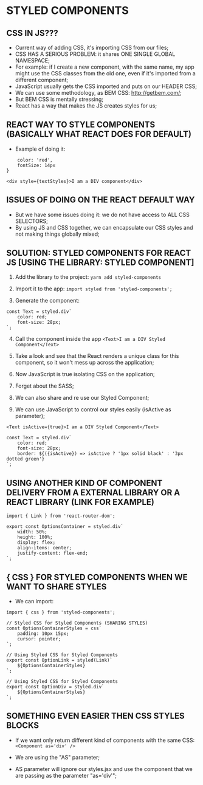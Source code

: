 # STYLED COMPONENTS

## CSS IN JS???
- Current way of adding CSS, it's importing CSS from our files;
- CSS HAS A SERIOUS PROBLEM: it shares ONE SINGLE GLOBAL NAMESPACE;
- For example: if I create a new component, with the same name, my app might use the CSS classes from the old one, even if it's imported from a different component;
- JavaScript usually gets the CSS imported and puts on our HEADER CSS;
- We can use some methodology, as BEM CSS: http://getbem.com/;
- But BEM CSS is mentally stressing;
- React has a way that makes the JS creates styles for us;

## REACT WAY TO STYLE COMPONENTS (BASICALLY WHAT REACT DOES FOR DEFAULT)
- Example of doing it:
```const textStyles = {
    color: 'red',
    fontSize: 14px
}

<div style={textStyles}>I am a DIV component</div>
```
## ISSUES OF DOING ON THE REACT DEFAULT WAY
- But we have some issues doing it: we do not have access to ALL CSS SELECTORS;
- By using JS and CSS together, we can encapsulate our CSS styles and not making things globally mixed;

## SOLUTION: STYLED COMPONENTS FOR REACT JS [USING THE LIBRARY: STYLED COMPONENT]
1. Add the library to the project:
``yarn add styled-components``

2. Import it to the app:
``import styled from 'styled-components';``

3. Generate the component:
```
const Text = styled.div`
    color: red;
    font-size: 28px;
`;
```

4. Call the component inside the app
``<Text>I am a DIV Styled Component</Text>``

5. Take a look and see that the React renders a unique class for this component, so it won't mess up across the application;

6. Now JavaScript is true isolating CSS on the application;

7. Forget about the SASS;

8. We can also share and re use our Styled Component;

9. We can use JavaScript to control our styles easily (isActive as parameter);
```
<Text isActive={true}>I am a DIV Styled Component</Text>

const Text = styled.div`
    color: red;
    font-size: 28px;
    border: ${({isActive}) => isActive ? '1px solid black' : '3px dotted green'}
`;
```

## USING ANOTHER KIND OF COMPONENT DELIVERY FROM A EXTERNAL LIBRARY OR A REACT LIBRARY (LINK FOR EXAMPLE)

```
import { Link } from 'react-router-dom';

export const OptionsContainer = styled.div`
    width: 50%;
    height: 100%;
    display: flex;
    align-items: center;
    justify-content: flex-end;
`;
```

## { CSS } FOR STYLED COMPONENTS WHEN WE WANT TO SHARE STYLES
- We can import:
```
import { css } from 'styled-components';

// Styled CSS for Styled Components (SHARING STYLES)
const OptionsContainerStyles = css`
    padding: 10px 15px;
    cursor: pointer;
`;

// Using Styled CSS for Styled Components
export const OptionLink = styled(Link)`
    ${OptionsContainerStyles}
`;

// Using Styled CSS for Styled Components
export const OptionDiv = styled.div`
    ${OptionsContainerStyles}
`;
```

## SOMETHING EVEN EASIER THEN CSS STYLES BLOCKS
- If we want only return different kind of components with the same CSS:
``<Component as='div' />``

- We are using the "AS" parameter;

- AS parameter will ignore our styles.jsx and use the component that we are passing as the parameter "as='div'";